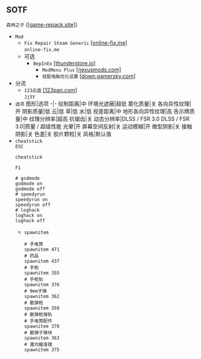 ## SOTF
`森林之子` ([[game-repack.site]](https://game-repack.site/2024/05/17/sons-of-the-forest-build-14378241/))
* `Mod`
  * `Fix Repair Steam Generic` [[online-fix.me]](https://online-fix.me/games/survival/17220-sons-of-the-forest-po-seti.html)  
`online-fix.me`
  * 可选
    * `BepInEx` [[thunderstore.io]](https://thunderstore.io/c/sons-of-the-forest/p/BepInEx/BepInExPack_IL2CPP/)
      * `ModMenu Plus` [[nexusmods.com]](https://www.nexusmods.com/sonsoftheforest/mods/113)
      * `低配电脑优化设置` [[down.gamersky.com]](https://down.gamersky.com/pc/202303/1578092.shtml)
* 分流
  * `123云盘` [[123pan.com]](https://www.123pan.com/s/Hn60Vv-8lcKd)  
`Jj5Y`
* `选项`
  图形|选项
  -|-
  绘制距离|中
  环境光遮蔽|超低
  雾化质量|关
  各向异性纹理|开
  阴影质量|低
  云|低
  草|低
  水|低
  视差距离|中
  地形各向异性纹理|高
  告示牌质量|中
  纹理分辨率|超高
  抗锯齿|关
  动态分辨率|DLSS / FSR 3.0
  DLSS / FSR 3.0|质量 / 超级性能
  光晕|开
  屏幕空间反射|关
  运动模糊|开
  微型阴影|关
  接触阴影|关
  色差|关
  胶片颗粒|关
  风格|默认值
* `cheatstick`  
`ESC`
  ```
  cheatstick
  ```
  `F1`
  ```
  # godmode
  godmode on
  godmode off
  # speedyrun
  speedyrun on
  speedyrun off
  # loghack
  loghack on
  loghack off
  ```
  * `spawnitem`
    ```
    # 手电筒
    spawnitem 471
    # 药品
    spawnitem 437
    # 手枪
    spawnitem 355
    # 手枪轨
    spawnitem 376
    # 9mm子弹
    spawnitem 362
    # 散弹枪
    spawnitem 358
    # 散弹枪弹轨
    # 手电筒配件
    spawnitem 378
    # 散弹子弹块
    spawnitem 363
    # 激光瞄准镜
    spawnitem 375